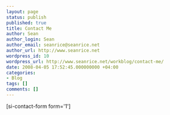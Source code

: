 ```yaml
---
layout: page
status: publish
published: true
title: Contact Me
author: Sean
author_login: Sean
author_email: seanrice@seanrice.net
author_url: http://www.seanrice.net
wordpress_id: 10
wordpress_url: http://www.seanrice.net/workblog/contact-me/
date: 2008-04-05 17:52:45.000000000 +04:00
categories:
- Blog
tags: []
comments: []
---
```

[si-contact-form form='1']
